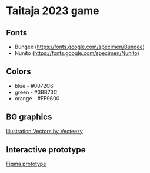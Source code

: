# Taitaja 2023 game

## Fonts

- Bungee (https://fonts.google.com/specimen/Bungee)
- Nunito (https://fonts.google.com/specimen/Nunito)

## Colors

- blue - #0072C6
- green - #3BB73C
- orange - #FF9600

## BG graphics

[Illustration Vectors by Vecteezy](https://www.vecteezy.com/free-vector/illustration)

## Interactive prototype

[Figma prototype](https://www.figma.com/proto/8XOtsB93B90LnQkLYuKZjO/final-2023?page-id=11%3A11041&node-id=11-11042&viewport=2135%2C694%2C0.57&scaling=scale-down&starting-point-node-id=11%3A11042)
